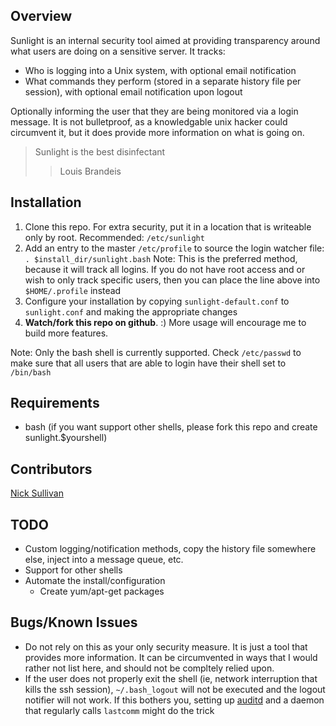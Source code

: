 ## Overview
Sunlight is an internal security tool aimed at providing transparency around what users are doing on a sensitive server. It tracks:
* Who is logging into a Unix system, with optional email notification
* What commands they perform (stored in a separate history file per session), with optional email notification upon logout

Optionally informing the user that they are being monitored via a login message. It is not bulletproof, as a knowledgable unix hacker could circumvent it, but it does provide more information on what is going on.

> Sunlight is the best disinfectant
> > Louis Brandeis


## Installation
1. Clone this repo. For extra security, put it in a location that is writeable only by root. Recommended: `/etc/sunlight`
2. Add an entry to the master `/etc/profile` to source the login watcher file:
    `. $install_dir/sunlight.bash`
    Note: This is the preferred method, because it will track all logins. If you do not have root access and or wish to only track specific users, then you can place the line above into `$HOME/.profile` instead
3. Configure your installation by copying `sunlight-default.conf` to `sunlight.conf` and making the appropriate changes
4. **Watch/fork this repo on github**. :) More usage will encourage me to build more features.

Note: Only the bash shell is currently supported. Check `/etc/passwd` to make sure that all users that are able to login have their shell set to `/bin/bash`


## Requirements
* bash (if you want support other shells, please fork this repo and create sunlight.$yourshell)


## Contributors
[Nick Sullivan](http://www.linkedin.com/in/nicksullivan)


## TODO
* Custom logging/notification methods, copy the history file somewhere else, inject into a message queue, etc.
* Support for other shells
* Automate the install/configuration
    * Create yum/apt-get packages
   

## Bugs/Known Issues
* Do not rely on this as your only security measure. It is just a tool that provides more information. It can be circumvented in ways that I would rather not list here, and should not be compltely relied upon. 
* If the user does not properly exit the shell (ie, network interruption that kills the ssh session), `~/.bash_logout` will not be executed and the logout notifier will not work. If this bothers you, setting up [auditd](http://www.cyberciti.biz/tips/linux-audit-files-to-see-who-made-changes-to-a-file.html) and a daemon that regularly calls `lastcomm` might do the trick
